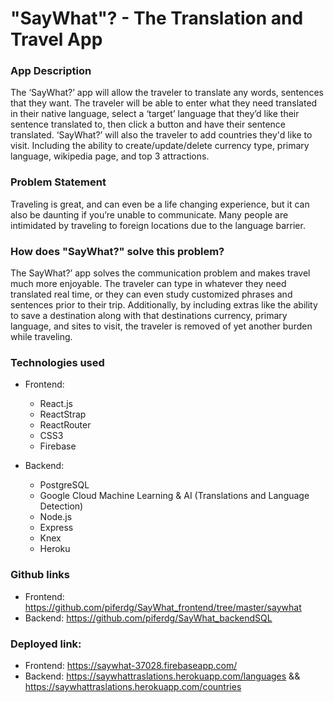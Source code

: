# "SayWhat"? - The Translation and Travel App

### App Description
The ‘SayWhat?’ app will allow the traveler to translate any words, sentences that they want. The traveler will be able to enter what they need translated in their native language, select a ‘target’ language that they’d like their sentence translated to, then click a button and have their sentence translated. ‘SayWhat?’ will also the traveler to add countries they'd like to visit. Including the ability to create/update/delete currency type, primary language, wikipedia page, and top 3 attractions.

### Problem Statement
Traveling is great, and can even be a life changing experience, but it can also be daunting if you’re unable to communicate. Many people are intimidated by traveling to foreign locations due to the language barrier. 

### How does "SayWhat?" solve this problem?
The SayWhat?’ app solves the communication problem and makes travel much more enjoyable. The traveler can type in whatever they need translated real time, or they can even study customized phrases and sentences prior to their trip. Additionally, by including extras like the ability to save a destination along with that destinations currency, primary language, and sites to visit, the traveler is removed of yet another burden while traveling.


### Technologies used
  - Frontend:
     - React.js
     - ReactStrap
     - ReactRouter
     - CSS3
     - Firebase
  
  - Backend:
    - PostgreSQL
    - Google Cloud Machine Learning & AI (Translations and Language Detection)
    - Node.js
    - Express
    - Knex
    - Heroku

### Github links
 - Frontend: https://github.com/piferdg/SayWhat_frontend/tree/master/saywhat
 - Backend: https://github.com/piferdg/SayWhat_backendSQL

### Deployed link:
 - Frontend: https://saywhat-37028.firebaseapp.com/
 - Backend: https://saywhattraslations.herokuapp.com/languages && https://saywhattraslations.herokuapp.com/countries